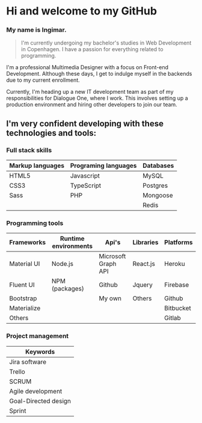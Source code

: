 # Hi and welcome to my GitHub 

### My name is Ingimar. 

> I'm currently undergoing my bachelor's studies in Web Development in Copenhagen. I have a passion for everything related to programming.

I'm a professional Multimedia Designer with a focus on Front-end Development. Although these days, I get to indulge myself in the backends due to my current enrollment.

Currently, I'm heading up a new IT development team as part of my responsibilities for Dialogue One, where I work. This involves setting up a production environment and hiring other developers to join our team.

## I'm very confident developing with these technologies and tools:

### Full stack skills

| Markup languages  | Programing languages  | Databases     |
| -------------     | -------------         | ------------- |
| HTML5             | Javascript            | MySQL         |
| CSS3              | TypeScript            | Postgres      |
| Sass              | PHP                   |  Mongoose     |
|                   |                       | Redis         |

### Programming tools

| Frameworks    | Runtime environments  | Api's                 | Libraries     | Platforms|
| ------------- | -------------         | -------------         |-------------  | -------------    | 
| Material UI   | Node.js               | Microsoft Graph API   |React.js       | Heroku           |
| Fluent UI     | NPM (packages)        | Github                |Jquery         | Firebase         |
| Bootstrap     |                       | My own                |Others         | Github           |
| Materialize   |                       |                       |               | Bitbucket        |
| Others        |                       |                       |               | Gitlab           |

### Project management
| Keywords|
| ------------- |
| Jira software |
| Trello |
| SCRUM |
| Agile development |
| Goal-Directed design |
| Sprint            |

